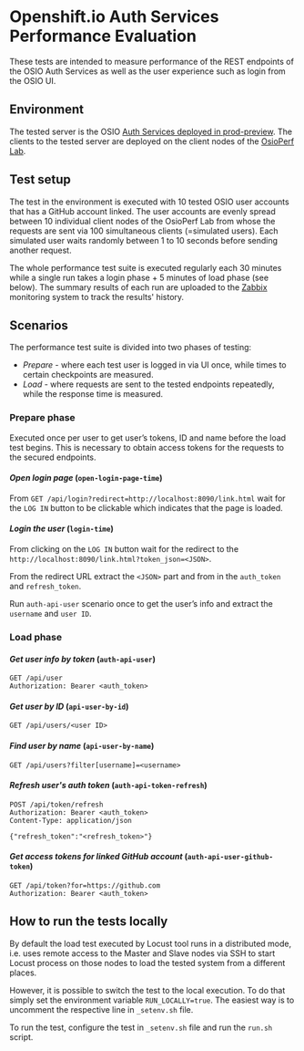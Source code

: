 # Openshift.io Auth Services Performance Evaluation
These tests are intended to measure performance of the REST endpoints of the OSIO Auth Services
as well as the user experience such as login from the OSIO UI.

## Environment
The tested server is the OSIO [Auth Services deployed in prod-preview](https://auth.prod-preview.openshift.io/api/status).
The clients to the tested server are deployed on the client nodes 
of the [OsioPerf Lab](https://github.com/fabric8-services/fabric8-auth-tests/blob/master/performance/README.md).

## Test setup
The test in the environment is executed with 10 tested OSIO user accounts that has a GitHub account linked.
The user accounts are evenly spread between 10 individual client nodes of the OsioPerf Lab
from whose the requests are sent via 100 simultaneous clients (=simulated users). Each simulated user waits randomly between 1 to 10 seconds
before sending another request.

The whole performance test suite is executed regularly each 30 minutes
while a single run takes a login phase + 5 minutes of load phase (see below). The summary results of each run
are uploaded to the [Zabbix](https://zabbix.devshift.net:9443/zabbix/charts.php?fullscreen=1&graphid=8575) monitoring system
to track the results' history. 

## Scenarios
The performance test suite is divided into two phases of testing:
 * *Prepare* - where each test user is logged in via UI once, while times to certain checkpoints are measured.
 * *Load* - where requests are sent to the tested endpoints repeatedly, while the response time is measured. 

### Prepare phase
Executed once per user to get user’s tokens, ID and name before the load test begins.
This is necessary to obtain access tokens for the requests to the secured endpoints.

#### *Open login page* (`open-login-page-time`)
From `GET /api/login?redirect=http://localhost:8090/link.html` wait for the `LOG IN` button to be clickable
which indicates that the page is loaded.

#### *Login the user* (`login-time`)
From clicking on the `LOG IN` button wait for the redirect to the `http://localhost:8090/link.html?token_json=<JSON>`.

From the redirect URL extract the `<JSON>` part and from in the `auth_token` and `refresh_token`.

Run `auth-api-user` scenario once to get the user’s info and extract the `username` and `user ID`.

### Load phase
#### *Get user info by token* (`auth-api-user`)
```
GET /api/user
Authorization: Bearer <auth_token>
```

#### *Get user by ID* (`api-user-by-id`)
```
GET /api/users/<user ID>
```

#### *Find user by name* (`api-user-by-name`)
```
GET /api/users?filter[username]=<username>
```

#### *Refresh user's auth token* (`auth-api-token-refresh`)
```
POST /api/token/refresh
Authorization: Bearer <auth_token>
Content-Type: application/json

{"refresh_token":"<refresh_token>"}
```

#### *Get access tokens for linked GitHub account* (`auth-api-user-github-token`)
```
GET /api/token?for=https://github.com
Authorization: Bearer <auth_token>
```

## How to run the tests locally
By default the load test executed by Locust tool runs in a distributed mode, i.e. uses remote access
to the Master and Slave nodes via SSH to start Locust process on those nodes to load the tested system
from a different places.

However, it is possible to switch the test to the local execution. To do that simply set the environment
variable `RUN_LOCALLY=true`. The easiest way is to uncomment the respective line in `_setenv.sh` file.

To run the test, configure the test in `_setenv.sh` file and run the `run.sh` script.
